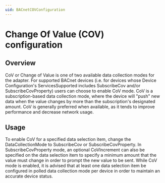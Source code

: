```yaml
---
uid: BACnetCOVConfiguration
---
```


# Change Of Value (COV) configuration

## Overview

CoV or Change of Value is one of two available data collection modes for the adapter. For supported BACnet devices (i.e. for devices whose Device Configuration's ServicesSupported includes SubscribeCov and/or SubscribeCovProperty) users can choose to enable CoV mode. CoV is a subscription-based data collection mode, where the device will "push" new data when the value changes by more than the subscription's designated amount. CoV is generally preferred when available, as it tends to improve performance and decrease network usage.

## Usage 

To enable CoV for a specified data selection item, change the DataCollectionMode to SubscribeCov or SubscribeCovProperty. In SubscribeCovProperty mode, an optional CoVIncrement can also be specified on the data selection item to specify a minimum amount that the value must change in order to prompt the new value to be sent. While CoV mode is enabled, it is advised that at least one data selection item be configured in polled data collection mode per device in order to maintain an accurate device status.

